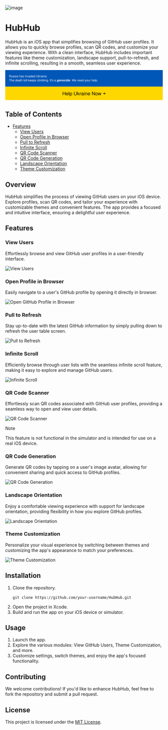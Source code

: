 ![image](https://github.com/jaroshevskii/HubHub/assets/72662383/c5b60540-5f0c-48d4-b73b-65d5bedbc022)

# HubHub

HubHub is an iOS app that simplifies browsing of GitHub user profiles. It allows you to quickly browse profiles, scan QR codes, and customize your viewing experience. With a clean interface, HubHub includes important features like theme customization, landscape support, pull-to-refresh, and infinite scrolling, resulting in a smooth, seamless user experience.

[![Stand With Ukraine](https://raw.githubusercontent.com/vshymanskyy/StandWithUkraine/main/banner2-direct.svg)](https://vshymanskyy.github.io/StandWithUkraine)

## Table of Contents

- [Features](#features)
  - [View Users](#view-users)
  - [Open Profile in Browser](#open-profile-in-browser)
  - [Pull to Refresh](#pull-to-refresh)
  - [Infinite Scroll](#infinite-scroll)
  - [QR Code Scanner](#qr-code-scanner)
  - [QR Code Generation](#qr-code-generation)
  - [Landscape Orientation](#landscape-orientation)
  - [Theme Customization](#theme-customization)
  

## Overview

HubHub simplifies the process of viewing GitHub users on your iOS device. Explore profiles, scan QR codes, and tailor your experience with customizable themes and convenient features. The app provides a focused and intuitive interface, ensuring a delightful user experience.

## Features

### View Users

Effortlessly browse and view GitHub user profiles in a user-friendly interface.

![View Users](https://github.com/jaroshevskii/HubHub/assets/72662383/f0f07d79-558e-4ebd-8d3a-a8f16f7cfe0a)

### Open Profile in Browser

Easily navigate to a user's GitHub profile by opening it directly in browser.

![Open GitHub Profile in Browser](https://github.com/jaroshevskii/HubHub/assets/72662383/a2ae82f2-41ce-491b-8bd2-8838a378ff6d)

### Pull to Refresh

Stay up-to-date with the latest GitHub information by simply pulling down to refresh the user table screen.

![Pull to Refresh](https://github.com/jaroshevskii/HubHub/assets/72662383/c52a1967-ff94-45fc-9d74-1795a950aa43)

### Infinite Scroll

Efficiently browse through user lists with the seamless infinite scroll feature, making it easy to explore and manage GitHub users.

![Infinite Scroll](https://github.com/jaroshevskii/HubHub/assets/72662383/23178d72-14e0-4436-ae39-b68bb060726f)

### QR Code Scanner

Effortlessly scan QR codes associated with GitHub user profiles, providing a seamless way to open and view user details.

![QR Code Scanner](https://github.com/jaroshevskii/HubHub/assets/72662383/b8effc7f-671a-49a5-8b4b-5608dfc51ce2)

> [!NOTE]
> This feature is not functional in the simulator and is intended for use on a real iOS device.

### QR Code Generation

Generate QR codes by tapping on a user's image avatar, allowing for convenient sharing and quick access to GitHub profiles.

![QR Code Generation](https://github.com/jaroshevskii/HubHub/assets/72662383/a2e2f2c6-832a-4a7f-9ff4-8939cf4a31d1)

### Landscape Orientation

Enjoy a comfortable viewing experience with support for landscape orientation, providing flexibility in how you explore GitHub profiles.

![Landscape Orientation](https://github.com/jaroshevskii/HubHub/assets/72662383/bef13622-1fde-4f45-92a9-bdc7b679eece)

### Theme Customization

Personalize your visual experience by switching between themes and customizing the app's appearance to match your preferences.

![Theme Customization](https://github.com/jaroshevskii/HubHub/assets/72662383/8e482749-972e-4f6a-8b77-0a981d5297c1)

## Installation

1. Clone the repository.
   ```
   git clone https://github.com/your-username/HubHub.git
   ```
2. Open the project in Xcode.
3. Build and run the app on your iOS device or simulator.

## Usage

1. Launch the app.
2. Explore the various modules: View GitHub Users, Theme Customization, and more.
3. Customize settings, switch themes, and enjoy the app's focused functionality.

## Contributing

We welcome contributions! If you'd like to enhance HubHub, feel free to fork the repository and submit a pull request.

## License

This project is licensed under the [MIT License](LICENSE.txt).

